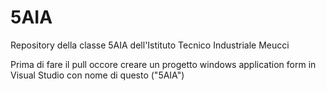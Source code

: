 # 5AIA
Repository della classe 5AIA dell'Istituto Tecnico Industriale Meucci

Prima di fare il pull occore creare un progetto windows application form in Visual Studio con nome di questo ("5AIA")
